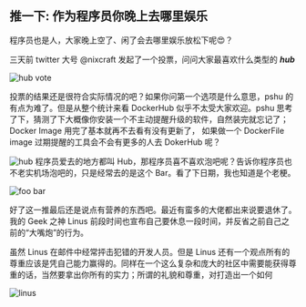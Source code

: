 
推一下: 作为程序员你晚上去哪里娱乐
---

程序员也是人，大家晚上空了、闲了会去哪里娱乐放松下呢😍？

三天前 twitter 大号 @nixcraft 发起了一个投票，问问大家最喜欢什么类型的 ***hub***

![hub vote](http://cdn2.51ulong.com/18-9-28/84667635.jpg)

投票的结果还是很符合实际情况的吧？如果你问第一个选项是什么意思，pshu 的有点为难了。但是从整个统计来看 DockerHub 似乎不太受大家欢迎。pshu 思考了下，猜测了下大概像你安装一个不主动提醒升级的软件，自然装完就忘记了；Docker Image 用完了基本就再不去看有没有更新了， 如果做一个 DockerFile image 过期提醒的工具会不会有更多的人去 DokerHub 呢？

![hub](http://cdn2.51ulong.com/18-9-28/74269558.jpg)
程序员爱去的地方都叫 Hub，那程序员喜不喜欢泡吧呢？告诉你程序员也不老实机场泡吧的，只是经常去的是这个 Bar。看了下日期，我也知道是个老梗。

![foo bar](http://cdn2.51ulong.com/18-9-28/83363858.jpg)

好了这一推最后还是说点有营养的东西吧。最近有蛮多的大佬都出来说要退休了。我的 Geek 之神 Linus 前段时间也宣布自己要休息一段时间，并反省之前自己之前的“大嘴炮”的行为。

虽然 Linus 在邮件中经常抨击犯错的开发人员。但是 Linus 还有一个观点所有的尊重应该是凭自己能力赢得的。同样在一个这么复杂和庞大的社区中需要能获得尊重的话，当然要拿出你所有的实力；所谓的礼貌和尊重，对打造出一个如何

![linus](http://cdn2.51ulong.com/18-9-28/2928032.jpg)
<!--stackedit_data:
eyJoaXN0b3J5IjpbLTExMzIyNDk1OSwtODU3MTM3NzM3LDEyNT
UzNTk0MDksMTQ2NDYzNDk4OSwtMTAyMjg1NDIwNCwtMTgwMjUx
MjgwMCwtNTUzOTI5NDYxLC0xMzUwNzkzNjc5XX0=
-->